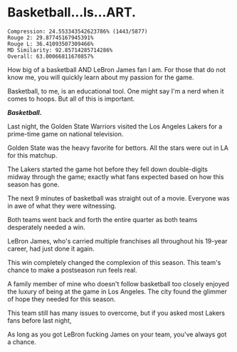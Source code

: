# Basketball…Is…ART.

```
Compression: 24.553343542623786% (1443/5877)
Rouge 2: 29.87745167945391%
Rouge L: 36.41093507309466%
MD Similarity: 92.85714285714286%
Overall: 63.00066811670857%
```

How big of a basketball AND LeBron James fan I am. For those that do not know me, you will quickly learn about my passion for the game.

Basketball, to me, is an educational tool. One might say I'm a nerd when it comes to hoops. But all of this is important.

***Basketball.***

Last night, the Golden State Warriors visited the Los Angeles Lakers for a prime-time game on national television.

Golden State was the heavy favorite for bettors. All the stars were out in LA for this matchup.

The Lakers started the game hot before they fell down double-digits midway through the game; exactly what fans expected based on how this season has gone.

The next 9 minutes of basketball was straight out of a movie. Everyone was in awe of what they were witnessing.

Both teams went back and forth the entire quarter as both teams desperately needed a win.

LeBron James, who's carried multiple franchises all throughout his 19-year career, had just done it again.

This win completely changed the complexion of this season. This team's chance to make a postseason run feels real.

A family member of mine who doesn't follow basketball too closely enjoyed the luxury of being at the game in Los Angeles. The city found the glimmer of hope they needed for this season.

This team still has many issues to overcome, but if you asked most Lakers fans before last night,

As long as you got LeBron fucking James on your team, you've always got a chance.
